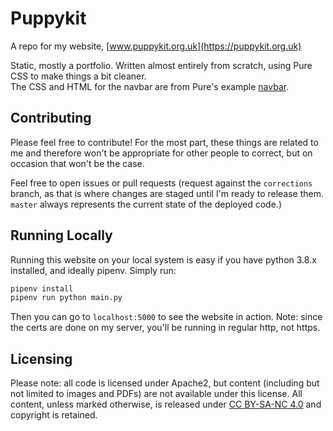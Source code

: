 # Puppykit
A repo for my website, [www.puppykit.org.uk](https://puppykit.org.uk)

Static, mostly a portfolio. Written almost entirely from scratch, using Pure CSS to make things a bit cleaner.  
The CSS and HTML for the navbar are from Pure's example [navbar](https://purecss.io/layouts/tucked-menu-vertical/).

## Contributing

Please feel free to contribute! For the most part, these things are related to me and therefore won't be appropriate for other people to correct, but on occasion that won't be the case.

Feel free to open issues or pull requests (request against the `corrections` branch, as that is where changes are staged until I'm ready to release them. `master` always represents the current state of the deployed code.)

## Running Locally

Running this website on your local system is easy if you have python 3.8.x installed, and ideally pipenv. Simply run:

```bash
pipenv install
pipenv run python main.py
```

Then you can go to `localhost:5000` to see the website in action. Note: since the certs are done on my server, you'll be running in regular http, not https.

## Licensing

Please note: all code is licensed under Apache2, but content (including but not limited to images and PDFs) are not
available under this license. All content, unless marked otherwise, is released under
[CC BY-SA-NC 4.0](https://creativecommons.org/licenses/by-nc-sa/4.0/) and copyright is retained.
